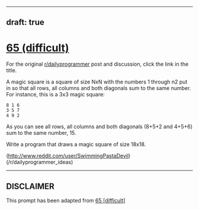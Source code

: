 ---
draft: true
----

# [65 (difficult)](https://www.reddit.com/r/dailyprogrammer/comments/v3agk/6152012_challenge_65_difficult/)

For the original [r/dailyprogrammer](https://www.reddit.com/r/dailyprogrammer/) post and discussion, click the link in the title.

A magic square is a square of size NxN with the numbers 1 through n2 put in so that all rows, all columns and both diagonals sum to the same number. For instance, this is a 3x3 magic square:


```
8 1 6
3 5 7   
4 9 2
```
As you can see all rows, all columns and both diagonals (8+5+2 and 4+5+6) sum to the same number, 15.

Write a program that draws a magic square of size 18x18.

(http://www.reddit.com/user/SwimmingPastaDevil)
(/r/dailyprogrammer_ideas)

----
## **DISCLAIMER**
This prompt has been adapted from [65 [difficult]](https://www.reddit.com/r/dailyprogrammer/comments/v3agk/6152012_challenge_65_difficult/
)
